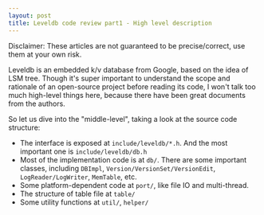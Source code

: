 ```yaml
---
layout: post
title: Leveldb code review part1 - High level description
---
```


Disclaimer: These articles are not guaranteed to be precise/correct, use them at your own risk.

Leveldb is an embedded k/v database from Google, based on the idea of LSM tree. Though it's super important to understand the scope and rationale of an open-source project before reading its code, I won't talk too much high-level things here, because there have been great documents from the authors.

So let us dive into the "middle-level", taking a look at the source code structure:

+ The interface is exposed at `include/leveldb/*.h`. And the most important one is `include/leveldb/db.h`
+ Most of the implementation code is at `db/`. There are some important classes, including `DBImpl`, `Version/VersionSet/VersionEdit`, `LogReader/LogWriter`, `MemTable`, etc.
+ Some platform-dependent code at `port/`, like file IO and multi-thread.
+ The structure of table file at `table/`
+ Some utility functions at `util/`, `helper/`

